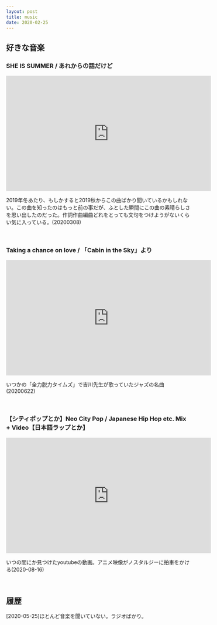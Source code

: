```yaml
---
layout: post
title: music
date: 2020-02-25
---
```

## 好きな音楽


### SHE IS SUMMER / あれからの話だけど
<iframe width="560" height="315" src="https://www.youtube.com/embed/Bp2tT6RylfI" frameborder="0" allow="accelerometer; autoplay; encrypted-media; gyroscope; picture-in-picture" allowfullscreen></iframe>

2019年冬あたり、もしかすると2019秋からこの曲ばかり聞いているかもしれない。この曲を知ったのはもっと前の事だが、ふとした瞬間にこの曲の素晴らしさを思い出したのだった。作詞作曲編曲どれをとっても文句をつけようがないくらい気に入っている。(20200308)

<br>

### Taking a chance on love / 「Cabin in the Sky」より
<iframe width="560" height="315" src="https://www.youtube.com/embed/MrnDYriNH5A" frameborder="0" allow="accelerometer; autoplay; encrypted-media; gyroscope; picture-in-picture" allowfullscreen></iframe>

いつかの「全力脱力タイムズ」で吉川先生が歌っていたジャズの名曲(20200622)

<br>

### 【シティポップとか】Neo City Pop / Japanese Hip Hop etc. Mix + Video【日本語ラップとか】
<iframe width="560" height="315" src="https://www.youtube.com/embed/DOjrQ9DByhA" frameborder="0" allow="accelerometer; autoplay; encrypted-media; gyroscope; picture-in-picture" allowfullscreen></iframe>

いつの間にか見つけたyoutubeの動画。アニメ映像がノスタルジーに拍車をかける(2020-08-16)

<br>

## 履歴
[2020-05-25]ほとんど音楽を聞いていない。ラジオばかり。